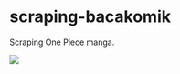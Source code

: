 # scraping-bacakomik
Scraping One Piece manga.

![](http://wandifrog.github.io/scraping-bacakomik/img/one-piece-984.gif)
